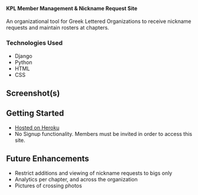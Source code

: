 #### KPL Member Management & Nickname Request Site
An organizational tool for Greek Lettered Organizations to receive nickname requests and maintain rosters at chapters.


### Technologies Used
* Django
* Python
* HTML
* CSS

## Screenshot(s)


## Getting Started
* [Hosted on Heroku](https://kplsisternicknames.herokuapp.com)
* No Signup functionality. Members must be invited in order to access this site.



## Future Enhancements
* Restrict additions and viewing of nickname requests to bigs only
* Analytics per chapter, and across the organization
* Pictures of crossing photos
